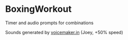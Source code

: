 # BoxingWorkout
Timer and audio prompts for combinations

Sounds generated by [voicemaker.in](https://voicemaker.in/) (Joey, +50% speed)
